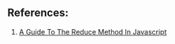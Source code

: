 ## References:
1. [A Guide To The Reduce Method In Javascript](https://www.freecodecamp.org/news/reduce-f47a7da511a9/)
